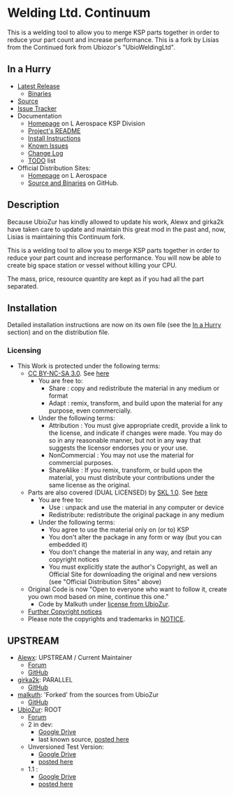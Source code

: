 # Welding Ltd. Continuum

This is a welding tool to allow you to merge KSP parts together in order to reduce your part count and increase performance.  This is a fork by Lisias from the Continued fork from Ubiozor's "UbioWeldingLtd".


## In a Hurry

* [Latest Release](https://github.com/net-lisias-ksp/UbioWeldingLtd/releases)
	+ [Binaries](https://github.com/net-lisias-ksp/UbioWeldingLtd/tree/Archive)
* [Source](https://github.com/net-lisias-ksp/UbioWeldingLtd)
* [Issue Tracker](https://github.com/net-lisias-ksp/UbioWeldingLtd/issues)
* Documentation	
	+ [Homepage](http://ksp.lisias.net/add-ons/UbioWeldContinuum) on L Aerospace KSP Division
	+ [Project's README](https://github.com/net-lisias-ksp/UbioWeldingLtd/blob/master/README.md)
	+ [Install Instructions](https://github.com/net-lisias-ksp/UbioWeldingLtd/blob/master/INSTALL.md)
	+ [Known Issues](./KNOWN_ISSUES.md)
	+ [Change Log](./CHANGE_LOG.md)
	+ [TODO](./TODO.md) list
* Official Distribution Sites:
	+ [Homepage](http://ksp.lisias.net/add-ons/UbioWeldContinuum) on L Aerospace
	+ [Source and Binaries](https://github.com/net-lisias-ksp/UbioWeldContinuum) on GitHub.


## Description

Because UbioZur has kindly allowed to update his work, Alewx and girka2k have taken care to update and maintain this great mod in the past and, now, Lisias is maintaining this Continuum fork.

This is a welding tool to allow you to merge KSP parts together in order to reduce your part count and increase performance. You will now be able to create big space station or vessel without killing your CPU.

The mass, price, resource quantity are kept as if you had all the part separated.


## Installation

Detailed installation instructions are now on its own file (see the [In a Hurry](#in-a-hurry) section) and on the distribution file.

### Licensing

* This Work is protected under the following terms:
	+ [CC BY-NC-SA 3.0](https://creativecommons.org/licenses/'by-nc-sa/3.0/). See [here](./LICENSE.CC_BY-NC-SA-3_0)
		+ You are free to:
			- Share : copy and redistribute the material in any medium or format
			- Adapt : remix, transform, and build upon the material for any purpose, even commercially. 
		+ Under the following terms:
			- Attribution : You must give appropriate credit, provide a link to the license, and indicate if changes were made. You may do so in any reasonable manner, but not in any way that suggests the licensor endorses you or your use.
			- NonCommercial : You may not use the material for commercial purposes.
			- ShareAlike : If you remix, transform, or build upon the material, you must distribute your contributions under the same license as the original.
	+ Parts are also covered (DUAL LICENSED) by [SKL 1.0](https://ksp.lisias.net/SKL-1_0.txt). See [here](./LICENSE.SKL-1_0)
		+ You are free to:
			- Use : unpack and use the material in any computer or device
			- Redistribute: redistribute the original package in any medium
		+ Under the following terms:
			- You agree to use the material only on (or to) KSP
			- You don't alter the package in any form or way (but you can embedded it)
			- You don't change the material in any way, and retain any copyright notices
			- You must explicitly state the author's Copyright, as well an Official Site for downloading the original and new versions (see "Official Distribution Sites" above)
	+ Original Code is now "Open to everyone who want to follow it, create you own mod based on mine, continue this one."
		- Code by Malkuth under [license from UbioZur](https://forum.kerbalspaceprogram.com/index.php?/topic/35533-022-ubiozur-welding-ltd-20-dev-stopped/&do=findComment&comment=988710).   
	+ [Further Copyright notices](./LICENSE)
	+ Please note the copyrights and trademarks in [NOTICE](./NOTICE).


## UPSTREAM

* [Alewx](https://forum.kerbalspaceprogram.com/index.php?/profile/102791-alewx/): UPSTREAM / Current Maintainer
	+ [Forum](https://forum.kerbalspaceprogram.com/index.php?/topic/96670-*)
	+ [GitHub](https://github.com/UbioWeldingLtd/UbioWeldContinued)
* [girka2k](https://github.com/girka2k): PARALLEL
	+ [GitHub](https://github.com/girka2k/UbioWeldContinued)
* [malkuth](https://forum.kerbalspaceprogram.com/index.php?/profile/57414-malkuth/): 'Forked' from the sources from UbioZur
	+ [GitHub](https://github.com/malkuth1974/unofficailUbioWeld)
* [UbioZur](https://forum.kerbalspaceprogram.com/index.php?/profile/72946-ubiozur/): ROOT
	+ [Forum](https://forum.kerbalspaceprogram.com/index.php?/topic/35533-*)
	+ 2 in dev:
		- [Google Drive](https://drive.google.com/file/d/0Bwou6bewBq0uM2J3VnFqMFRKRWs/view?usp=sharing)
		- last known source, [posted here](https://forum.kerbalspaceprogram.com/index.php?/topic/35533-022-ubiozur-welding-ltd-20-dev-stopped/&do=findComment&comment=1541687)
	+ Unversioned Test Version:
		- [Google Drive](https://drive.google.com/file/d/0Bwou6bewBq0uWVFiRHpucFlrZEk/edit?usp=sharing)
		- [posted here](https://forum.kerbalspaceprogram.com/index.php?/topic/35533-022-ubiozur-welding-ltd-20-dev-stopped/&do=findComment&comment=815188)
	+ 1.1 :
		- [Google Drive](https://docs.google.com/file/d/0Bwou6bewBq0ucS1FckJ3SEpHZDg/edit)
		- [posted here](https://forum.kerbalspaceprogram.com/index.php?/topic/35533-022-ubiozur-welding-ltd-20-dev-stopped/&do=findComment&comment=684377)
